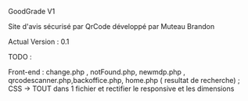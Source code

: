 GoodGrade V1

Site d'avis sécurisé par QrCode développé par Muteau Brandon

Actual Version : 0.1

TODO :

Front-end : change.php , notFound.php, newmdp.php , qrcodescanner.php,backoffice.php, home.php ( resultat de recherche) ;
CSS -> TOUT dans 1 fichier et rectifier le responsive et les dimensions
